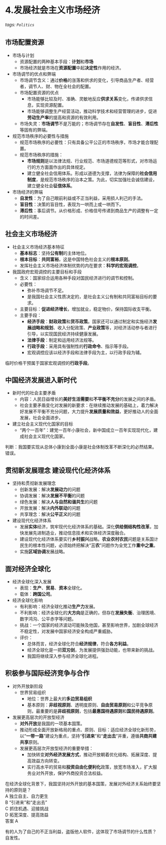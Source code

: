 # 4.发展社会主义市场经济  

###### tags: `Politics`
  
## 市场配置资源  
  
- 市场与计划  
  - 资源配置的两种基本手段：**计划**和**市场**  
  - 市场经济就是市场在**资源配置**中起**决定性**作用的经济。  
- 市场调节的优点和弊端  
  - 市场调节含义：通过**价格**的涨落和供求的变化，引导商品生产者、经营者，调节人、财、物在全社会的配置。  
  - 市场配置资源的优点  
    - 市场能够比较及时、准确、灵敏地反应**供求关系**变化，传递供求信息，实现资源配置。  
    - 市场能够调整生产经营活动，推动科学技术和经营管理的进步，促进**劳动生产率**的提高和资源的有效利用。  
  - 市场失灵：**市场调节**不是万能的；市场调节存在**自发性**、**盲目性**、**滞后性**等固有的弊端。  
- 规范市场秩序的必要性与措施  
  - 规范市场秩序的必要性：只有具备公平公正的市场秩序，市场才能合理配置。  
  - 规范市场秩序的措施：  
    - **市场规则**是以法律法规、行业规范、市场道德规范等形式，对市场运行的方方面面作出的具体规定。  
    - 建立健全社会信用体系。形成以道德为支撑，法律为保障的**社会信用制度**，是规范市场秩序的治本之策。为此，切实加强社会诚信建设，建立健全社会**征信体系**。  
- 市场经济的弊端  
  - **自发性**：为了自己眼前利益或不正当利益，采用损人利己的手法。  
  - **盲目性**：决策的盲目性，表现为一哄而上或一哄而下。  
  - **滞后性**：事后调节。从价格形成、价格信号传递到商品生产的调整有一定的时间差。  
  
## 社会主义市场经济  
  
- 社会主义市场经济基本特征  
  - **基本标志**：坚持**公有制**的主体地位。  
  - **根本目标**：**共同富裕**，这是中国特色社会主义的**根本原则**。  
  - 发挥社会主义市场经济体制优势的内在要求：**科学的宏观调控**。  
- 我国政府宏观调控的主要目标和手段  
  - 含义：国家综合运用各种手段对国民经济进行的调节和控制。  
  - 必要性：  
    - 弥补市场调节不足。  
    - 是我国社会主义性质决定的，是社会主义公有制和共同富裕目标的要求。  
  - 主要目标：**促进经济增长**，增加就业，稳定物价，保持国际收支平衡。  
  - 主要手段：  
    - **经济手段**：**财政政策**和**货币政策**。国家还可以通过制定和实施经济**发展战略和规划**、收入分配政策、**产业政策**等，对经济活动参与者进行引导，以实现国民经济持续健康发展。  
    - **法律手段**：制定和运用经济法规等。  
    - **行政手段**：采用具有强制性的**行政命令**、指示等手段。  
    - 宏观调控应该以经济手段和法律手段为主，以行政手段为辅。  
  
临时价格干预属于国家宏观调控的**行政手段**。  
  
## 中国经济发展进入新时代  
  
- 新时代的社会主要矛盾  
  - 内容：人民日益增长的**美好生活需要**和**不平衡不充分**的发展之间的矛盾。  
  - 社会主要矛盾变化对发展的新要求：在继续推动发展的基础上，着力解决好发展不平衡不充分问题，大力提升**发展质量和效益**，更好推动人的全面发展，社会全面进步。  
- 建立社会主义现代化国家的目标  
  - “两个一百年”：建党一百年小康社会，新中国成立一百年实现现代化，建成社会主义现代化国家。  
  
判断：我国要实现从总体小康到全面小康是社会体制改革不断深化的必然结果。  
错误。  
  
## 贯彻新发展理念 建设现代化经济体系  
  
- 坚持和贯彻新发展理念  
  - 创新发展：解决**发展动力**的问题  
  - 协调发展：解决**发展不平衡**的问题  
  - 绿色发展：解决**人与自然和谐共生**的问题  
  - 开放发展：解决**内外联动**的问题  
  - 共享理念：解决**公平正义**的问题  
- 建设现代化经济体系  
  - 发展**实体**经济，筑牢现代化经济体系的基础。深化**供给侧结构性改革**，加快发展先进制造业，推动信息技术和实体经济深度融合。  
  - 建设现代化经济体系要实行**乡村振兴**战略。**农业农村农民**问题是关系国计民生的根本性问题，必须始终把解决“**三农**”问题作为全党工作**重中之重**。  
  - 实施**区域协调**发展战略。  
  
## 面对经济全球化  
  
- 经济全球化深入发展  
  - 表现：**生产**、**贸易**、**资本**全球化。  
  - 载体：**跨国公司**。  
- 经济全球化影响  
  - 有利影响：经济全球化推动**生产力**发展。  
  - 不利影响：经济全球化的**大方向**是正确的，但存在**发展失衡**、治理困境、数字鸿沟、公平赤字等问题。  
  - 挑战：一个国家的经济波动可能殃及他国，甚至影响世界，加剧全球经济不稳定性，对发展中国家经济安全构成严重威胁。  
  - 评价：  
    - 总体而言，经济全球化符合**经济规律**，符合**各方利益**。  
    - 经济全球化是一把**双刃剑**，为发展提供强劲动能，也带来新的挑战。  
    - 我国将继续深入参与经济全球化进程。  
  
## 积极参与国际经济竞争与合作  
  
- 对外开放新阶段  
  - 世界贸易组织  
    - 地位：世界上最大的**多边贸易组织**  
    - 基本原则：**非歧视原则**、透明度原则、**自由贸易原则**和公平竞争原则，最重要的是**非歧视原则**，包括**最惠国待遇原则**和**国民待遇原则**。  
- 发展更高层次的开放型经济  
  - **对外开放**是我国的一项基本国策。  
  - 推动形成全面开放新格局的重点、原则、目标：适应经济全球化新形势，以“**一带一路**”建设为重点，坚持“**引进来**”和“**走出去**”并重，遵循**共商共建共享**原则。  
  - 发展更高层次开放型经济的重要举措：  
    - 加快转变**对外经济发展方式**，推动开放朝着优化结构、拓展深度、提高效益方向转变。  
    - 实行高水平的贸易和**投资自由化便利化**政策，放宽市场准入，扩大服务业对外开放，保护外商投资合法权益。  
  
在经济全球化背景下，我国坚持对外开放的基本国策，发展对外经济关系始终要坚持的原则是？  
A 独立自主、自力更生  
B “引进来”和“走出去”  
C 抓住机遇、迎接挑战  
D 拓宽深度、提高效益  
答案 A  
  
有的人为了自己的不正当利益，盗版他人软件，这体现了市场调节的什么性质？  
自发性。